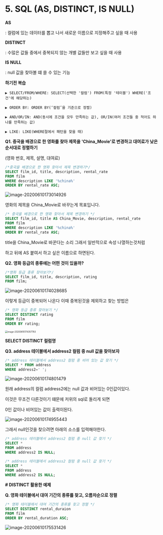 # 5. SQL (AS, DISTINCT, IS NULL)

**AS**

: 컬럼에 있는 데이터를 뽑고 나서 새로운 이름으로 지정해주고 싶을 때 사용

**DISTINCT**

:  수많은 값들 중에서 중복되지 않는 개별 값들만 보고 싶을 때 사용

**IS NULL**

: null 값을 찾아볼 떄 쓸 수 있는 기능 



**하기전 복습**

````
▶ SELECT/FROM/WHERE: SELECT(선택한 '컬럼') FROM(특정 '테이블') WHERE('조건'에 해당하는)

▶ ORDER BY: ORDER BY(‘컬럼’을 기준으로 정렬)

▶ AND/OR/IN: AND(동시에 조건을 모두 만족하는 값), OR/IN(여러 조건들 중 적어도 하나를 만족하는 값)

▶ LIKE: LIKE(WHERE절에서 패턴을 찾을 때)
````



**Q1. 중국을 배경으로 한 영화를 찾아 제목을 'China_Movie'로 변경하고 대여료가 낮은 순서대로 정렬하기**

(영화 번호, 제목, 설명, 대여료)

```SQL
/*중국을 배경으로 한 영화 찾아서 제목 변경하기*/
SELECT film_id, title, description, rental_rate
FROM film
WHERE description LIKE '%china%'
ORDER BY rental_rate ASC;
```

![image-20200610173014926](5.%20SQL%20(AS,%20DISTINCT,%20IS%20NULL).assets/image-20200610173014926.png)

영화의 제목을 China_Movie로 바꾸는게 목표입니다.

```SQL
/* 중국을 배경으로 한 영화 찾아서 제목 변경하기 */
SELECT film_id, title AS China_Movie, description, rental_rate
FROM film
WHERE description LIKE '%china%'
ORDER BY rental_rate ASC;
```

title을 China_Movie로 바꾼다는 소리 그래서 일반적으로 속성 나열하는것처럼

하고 뒤에 AS 붙여서 하고 싶은 이름으로 하면된다.



**Q2. 영화 등급의 종류에는 어떤 것이 있을까?**

```sql
/*영화 등급 종류 찾아보기*/
SELECT film_id, title, description, rating 
FROM film;
```



![image-20200610174028685](5.%20SQL%20(AS,%20DISTINCT,%20IS%20NULL).assets/image-20200610174028685.png)

이렇게 등급이 중복되어 나온다 이때 중복된것을 제외하고 찾는 방법은

```sql
/* 영화 등급 종류 찾아보기 */
SELECT DISTINCT rating
FROM film 
ORDER BY rating;
```

<img src="5.%20SQL%20(AS,%20DISTINCT,%20IS%20NULL).assets/image-20200610174357783.png" alt="image-20200610174357783" style="zoom:50%;" />



**SELECT DISTINCT 컬럼명**



**Q3. address 테이블에서 address2 컬럼 중 null 값을 찾아보자**

```sql
/* address 테이블에서 address2 컬럼 중 비어 있는 값 찾기 */
SELECT * FROM address
WHERE address2=' ';
```



![image-20200610174801479](5.%20SQL%20(AS,%20DISTINCT,%20IS%20NULL).assets/image-20200610174801479.png)

원래 address의 컬럼 address2에는 null 값과 비어있는 0인값이있다. 

이것은 무조건 다른것이기 떄문에 저위의 sql로 돌리게 되면

0인 값이나 비어있는 값이 출력이된다. 



![image-20200610174955443](5.%20SQL%20(AS,%20DISTINCT,%20IS%20NULL).assets/image-20200610174955443.png)

그래서 null인것을 찾으려면 아래의 소스를 입력해야한다.



```sql
/* address 테이블에서 address2 컬럼 중 null 값 찾기 */
SELECT *
FROM address 
WHERE address2 IS NULL;
```



```sql
/* address 테이블에서 address2 컬럼 중 null 값 찾기 */
SELECT *
FROM address 
WHERE address2 IS NULL;
```



**# DISTINCT 활용한 예제**

**Q. 영화 테이블에서 대여 기간의 종류를 찾고, 오름차순으로 정렬**

```sql
/* 영화 테이블에서 대여 기간의 종류를 찾고 정렬 */
SELECT DISTINCT rental_duraion
FROM film
ORDER BY rental_duration ASC;
```

![image-20200610175531426](5.%20SQL%20(AS,%20DISTINCT,%20IS%20NULL).assets/image-20200610175531426.png)